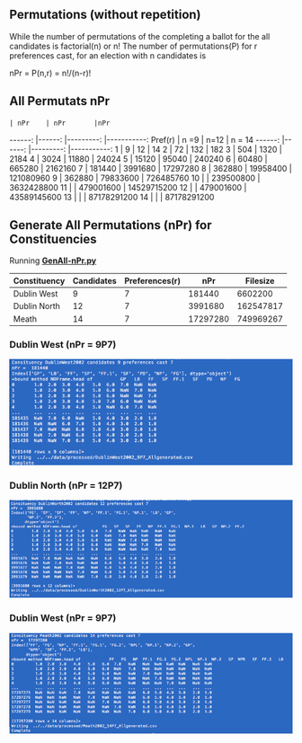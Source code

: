 ## Permutations (without repetition)
While the number of permutations of the completing a ballot for the all candidates is factorial(n) or
n!
The number of permutations(P) for r preferences cast, for an election with n candidates is

nPr = P(n,r) = n!/(n-r)!

## All Permutats nPr 

	| nPr 	 | nPr	     |nPr
------: |------: |---------: |-----------:
Pref(r)	| n =9	 | n=12	     | n = 14
------: |------: |---------: |-----------:
1	| 9	 | 12	     | 14
2	| 72	 | 132	     |  182
3	| 504	 | 1320	     |  2184
4	| 3024	 | 11880     |	24024
5	| 15120	 | 95040     |	240240
6	| 60480	 | 665280    |	2162160
7	| 181440 | 3991680   |	17297280
8	| 362880 | 19958400  |	121080960
9	| 362880 | 79833600  |	726485760
10	|        | 239500800 |  3632428800
11	|        | 479001600 | 14529715200
12	|        | 479001600 | 43589145600
13	|        |           | 87178291200
14	|        |	     | 87178291200

## Generate All Permutations (nPr) for Constituencies
Running **[GenAll-nPr.py](/python/py/GenAll-nPr.py)**

Constituency | Candidates | Preferences(r) |    nPr   | Filesize
-------------|------------| -------------- | -------- | ----------
Dublin West  |      9     |      7         |   181440 |   6602200
Dublin North |     12     |      7         |  3991680 | 162547817
Meath        |     14     |      7         | 17297280 | 749969267


### Dublin West (nPr = 9P7)
![Dublin West Run](/images/RunGenAll-9P7.png)

### Dublin North (nPr = 12P7)
![Dublin North Run](/images/RunGenAll-12P7.png)

### Dublin West (nPr = 9P7)
![Meath Run](/images/RunGenAll-14P7.png)
